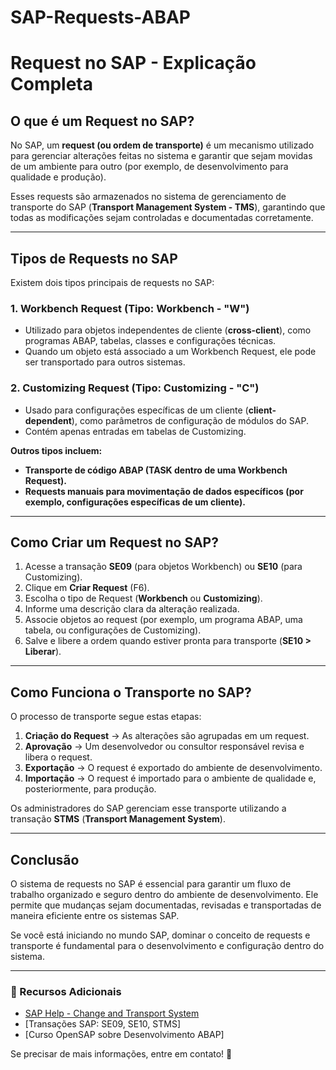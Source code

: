 # SAP-Requests-ABAP

# Request no SAP - Explicação Completa

## O que é um Request no SAP?
No SAP, um **request (ou ordem de transporte)** é um mecanismo utilizado para gerenciar alterações feitas no sistema e garantir que sejam movidas de um ambiente para outro (por exemplo, de desenvolvimento para qualidade e produção).

Esses requests são armazenados no sistema de gerenciamento de transporte do SAP (**Transport Management System - TMS**), garantindo que todas as modificações sejam controladas e documentadas corretamente.

---

## Tipos de Requests no SAP
Existem dois tipos principais de requests no SAP:

### 1. **Workbench Request (Tipo: Workbench - "W")**
- Utilizado para objetos independentes de cliente (**cross-client**), como programas ABAP, tabelas, classes e configurações técnicas.
- Quando um objeto está associado a um Workbench Request, ele pode ser transportado para outros sistemas.

### 2. **Customizing Request (Tipo: Customizing - "C")**
- Usado para configurações específicas de um cliente (**client-dependent**), como parâmetros de configuração de módulos do SAP.
- Contém apenas entradas em tabelas de Customizing.

**Outros tipos incluem:**
- **Transporte de código ABAP (TASK dentro de uma Workbench Request).**
- **Requests manuais para movimentação de dados específicos (por exemplo, configurações específicas de um cliente).**

---

## Como Criar um Request no SAP?
1. Acesse a transação **SE09** (para objetos Workbench) ou **SE10** (para Customizing).
2. Clique em **Criar Request** (F6).
3. Escolha o tipo de Request (**Workbench** ou **Customizing**).
4. Informe uma descrição clara da alteração realizada.
5. Associe objetos ao request (por exemplo, um programa ABAP, uma tabela, ou configurações de Customizing).
6. Salve e libere a ordem quando estiver pronta para transporte (**SE10 > Liberar**).

---

## Como Funciona o Transporte no SAP?
O processo de transporte segue estas etapas:
1. **Criação do Request** → As alterações são agrupadas em um request.
2. **Aprovação** → Um desenvolvedor ou consultor responsável revisa e libera o request.
3. **Exportação** → O request é exportado do ambiente de desenvolvimento.
4. **Importação** → O request é importado para o ambiente de qualidade e, posteriormente, para produção.

Os administradores do SAP gerenciam esse transporte utilizando a transação **STMS** (**Transport Management System**).

---

## Conclusão
O sistema de requests no SAP é essencial para garantir um fluxo de trabalho organizado e seguro dentro do ambiente de desenvolvimento. Ele permite que mudanças sejam documentadas, revisadas e transportadas de maneira eficiente entre os sistemas SAP.

Se você está iniciando no mundo SAP, dominar o conceito de requests e transporte é fundamental para o desenvolvimento e configuração dentro do sistema.

---

### 🔗 Recursos Adicionais
- [SAP Help - Change and Transport System](https://help.sap.com)
- [Transações SAP: SE09, SE10, STMS]
- [Curso OpenSAP sobre Desenvolvimento ABAP]

Se precisar de mais informações, entre em contato! 🚀

